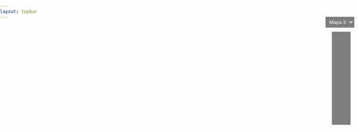 ```yaml
---
layout: topbar
---
```


<html lang="en">
<head>
    <meta charset="UTF-8">
    <meta name="viewport" content="width=device-width, initial-scale=1.0">
    <title>Galería virtual astronómica</title>
    <style>
        body, html {
            margin: 0;
            padding: 0;
            overflow: hidden;
        }
        canvas {
            display: block;
        }
        #roomIndicator {
            position: absolute;
            top: 10px;
            left: 10px;
            padding: 5px 10px;
            background-color: rgba(0, 0, 0, 0.5);
            color: white;
            font-family: Arial, sans-serif;
        }
        #minimap {
            position: absolute;
            top: 90px;
            right: 20px;
            width: 50px;
            height: 250px;
            background-color: rgba(0, 0, 0, 0.5);
        }
        #minimap canvas {
            width: 100%;
            height: 100%;
        }
        #mapSelect {
            position: absolute;
            top: 50px;
            right: 10px;
            background-color: rgba(0, 0, 0, 0.5);
            color: white;
            font-family: Arial, sans-serif;
            padding: 5px;
        }
    </style>
</head>
<body>
    <select id="mapSelect">
        <option value="https://raw.githubusercontent.com/nicomedinap/nicomedinap.github.io/master/apuntes/JavaScript/CalleLarga.js">Mapa 3</option>
        <option value="https://raw.githubusercontent.com/nicomedinap/nicomedinap.github.io/master/apuntes/JavaScript/Mapa.js">Mapa 2</option>
        <option value="https://raw.githubusercontent.com/nicomedinap/nicomedinap.github.io/master/apuntes/JavaScript/test_mapa.js">Mapa 1</option>
    </select>
    <canvas id="gameCanvas"></canvas>
    <div id="minimap"><canvas id="minimapCanvas"></canvas></div>
    <script>
        const canvas = document.getElementById('gameCanvas');
        const ctx = canvas.getContext('2d');
        const minimapCanvas = document.getElementById('minimapCanvas');
        const minimapCtx = minimapCanvas.getContext('2d');
        canvas.width = window.innerWidth;
        canvas.height = window.innerHeight;
        minimapCanvas.width = 100;
        minimapCanvas.height = 600;

        let map = [];

        const player = {
            x: 5,
            y: 4,
            angle: 1,
            speed: 0,
            turnSpeed: 0,
            minDistanceToWall: 0.1,
            maxDistanceToTexture: 5 // Distancia máxima para texturizar las paredes
        };

        let currentRoom = null;
        const textures = {};
        let skyTexture = null;
        let floorTexture = null;

        function preloadTextures(urls) {
            const promises = Object.entries(urls).map(([key, url]) => {
                return new Promise((resolve, reject) => {
                    if (textures[key]) {
                        resolve();
                    } else {
                        const img = new Image();
                        img.src = url;
                        img.onload = () => {
                            textures[key] = createMipmaps(img);
                            resolve();
                        };
                        img.onerror = reject;
                    }
                });
            });
            return Promise.all(promises);
        }

        function preloadSkyAndFloorTextures(skyUrl, floorUrl) {
            return new Promise((resolve, reject) => {
                const skyImg = new Image();
                skyImg.src = skyUrl;
                skyImg.onload = () => {
                    skyTexture = skyImg;
                    const floorImg = new Image();
                    floorImg.src = floorUrl;
                    floorImg.onload = () => {
                        floorTexture = floorImg;
                        resolve();
                    };
                    floorImg.onerror = reject;
                };
                skyImg.onerror = reject;
            });
        }

        function createMipmaps(image) {
            const mipmaps = [image];
            let width = image.width / 2;
            let height = image.height / 2;
            while (width >= 1 && height >= 1) {
                const canvas = document.createElement('canvas');
                canvas.width = width;
                canvas.height = height;
                const ctx = canvas.getContext('2d');
                ctx.drawImage(image, 0, 0, width, height);
                mipmaps.push(canvas);
                width /= 2;
                height /= 2;
            }
            return mipmaps;
        }

        function handleInput() {
            window.addEventListener('keydown', (e) => {
                switch (e.keyCode) {
                    case 37: player.turnSpeed = -0.05; break;
                    case 39: player.turnSpeed = 0.05; break;
                    case 38: player.speed = 0.1; break;
                    case 40: player.speed = -0.1; break;
                }
            });

            window.addEventListener('keyup', (e) => {
                switch (e.keyCode) {
                    case 37:
                    case 39: player.turnSpeed = 0; break;
                    case 38:
                    case 40: player.speed = 0; break;
                }
            });
        }

        function update() {
            player.angle += player.turnSpeed;
            const moveStep = player.speed;
            const newX = player.x + Math.cos(player.angle) * moveStep;
            const newY = player.y + Math.sin(player.angle) * moveStep;

            if (isValidMove(newX, newY)) {
                player.x = newX;
                player.y = newY;
            }
        }

        function isValidMove(newX, newY) {
            const mapX = Math.floor(newX);
            const mapY = Math.floor(newY);
            if (newX < 0 || newX >= map[0].length || newY < 0 || newY >= map.length) {
                return false;
            }
            if (map[mapY][mapX] !== 0) {
                return false;
            }
            return true;
        }

        function castRay(angle) {
            let x = player.x;
            let y = player.y;
            const sin = Math.sin(angle);
            const cos = Math.cos(angle);
            const stepSize = 0.02;

            while (true) {
                x += cos * stepSize;
                y += sin * stepSize;
                const mapX = Math.floor(x);
                const mapY = Math.floor(y);

                // Verificar si los índices están dentro del rango del mapa
                //if (mapY < 0 || mapY >= map.length || mapX < 0 || mapX >= map[0].length) {
                //    return { dist: Infinity, texture: null, hitOffset: 0, mapX, mapY }; // Retornar una distancia infinita si está fuera del mapa
                //}

                if (map[mapY][mapX] !== 0) {
                    const dist = Math.sqrt((x - player.x) ** 2 + (y - player.y) ** 2);

                    // Determina el offset de la intersección (hitOffset) para aplicar la textura
                    let hitOffset;
                    const deltaX = x - mapX;
                    const deltaY = y - mapY;

                    if (Math.abs(deltaX) < stepSize) {
                        hitOffset = deltaY % 1;
                        if (cos < 0) hitOffset = 1 - hitOffset; // Cara izquierda
                    } else {
                        hitOffset = deltaX % 1;
                        if (sin < 0) hitOffset = 1 - hitOffset; // Cara superior
                    }

                    // Asegura que hitOffset esté en el rango [0, 1)
                    //if (hitOffset < 0) hitOffset += 1;

                    return { dist, texture: textures[map[mapY][mapX]], hitOffset, mapX, mapY };
                }
            }
        }


        function draw() {
            ctx.clearRect(0, 0, canvas.width, canvas.height);

            if (skyTexture) {
                const skyWidth = skyTexture.width;
                const skyHeight = skyTexture.height;
                const skyOffset = ((player.angle * 0.1 + 8 * Math.PI) / (2 * Math.PI)) * skyWidth % skyWidth;

                ctx.drawImage(skyTexture, skyOffset, 0, skyWidth - skyOffset, skyHeight, 0, 0, canvas.width, canvas.height / 2);
                if (skyOffset > 0) {
                    ctx.drawImage(skyTexture, 0, 0, skyOffset, skyHeight, canvas.width - (skyOffset / skyWidth) * canvas.width, 0, (skyOffset / skyWidth) * canvas.width, canvas.height / 2);
                }
            }

            if (floorTexture) {
                const floorWidth = floorTexture.width;
                const floorHeight = floorTexture.height;
                const floorOffset = ((player.angle * 0.3 + 8 * Math.PI) / (2 * Math.PI)) * floorWidth % floorWidth;

                ctx.drawImage(floorTexture, floorOffset, 0, floorWidth - floorOffset, floorHeight, 0, canvas.height / 2, canvas.width, canvas.height / 2);
                if (floorOffset > 0) {
                    ctx.drawImage(floorTexture, 0, 0, floorOffset, floorHeight, canvas.width - (floorOffset / floorWidth) * canvas.width, canvas.height / 2, (floorOffset / floorWidth) * canvas.width, canvas.height / 2);
                }
            }

            const fov = Math.PI/4;
            const numRays = canvas.width;
            const rayAngleStep = fov / numRays;

            for (let i = 0; i < numRays; i++) {
                const rayAngle = player.angle - fov / 2 + i * rayAngleStep;
                const { dist, texture, hitOffset } = castRay(rayAngle);
                const lineHeight = canvas.height / dist;
                const lineOffset = (canvas.height - lineHeight) / 2;

                if (dist <= player.maxDistanceToTexture && texture) {
                    const textureX = Math.floor(hitOffset * texture[0].width);
                    const textureY = 0;
                    const textureWidth = 1;
                    const textureHeight = texture[0].height;

                    ctx.drawImage(texture[0], textureX, textureY, textureWidth, textureHeight, i, lineOffset, 1, lineHeight);
                } else {
                    ctx.fillStyle = 'black';
                    ctx.fillRect(i, lineOffset, 1, lineHeight);
                }
            }

            minimapCtx.clearRect(0, 0, minimapCanvas.width, minimapCanvas.height);
            const scale = minimapCanvas.width / map[0].length;
            minimapCtx.fillStyle = 'white';
            for (let y = 0; y < map.length; y++) {
                for (let x = 0; x < map[y].length; x++) {
                    if (map[y][x] !== 0) {
                        minimapCtx.fillRect(x * scale, y * scale, scale, scale);
                    }
                }
            }
            minimapCtx.fillStyle = 'red';
            minimapCtx.fillRect(player.x * scale - scale, player.y * scale - scale, scale, scale);
        }

        function gameLoop() {
            update(); // Actualiza la lógica del juego
            draw(); // Renderiza el juego en pantalla

            setTimeout(() => {
                requestAnimationFrame(gameLoop);
            }, 1000 / 60); // Limita a aproximadamente 60 FPS
        }

        function loadMap(mapUrl) {
            fetch(mapUrl)
                .then(response => {
                    if (!response.ok) {
                        throw new Error('Error al cargar el mapa');
                    }
                    return response.text();
                })
                .then(script => {
                    const mapaMatch = script.match(/const map = (\[[\s\S]*?\]);/);
                    if (mapaMatch) {
                        map = JSON.parse(mapaMatch[1]);
                        gameLoop();
                    } else {
                        throw new Error('No se pudo encontrar el mapa en el script.');
                    }
                })
                .catch(error => {
                    console.error('Error al cargar el mapa:', error);
                });
        }

        function init() {
            handleInput();
            const mapSelect = document.getElementById('mapSelect');
            mapSelect.addEventListener('change', (event) => {
                const selectedMap = event.target.value;
                loadMap(selectedMap);
            });

            fetch('https://raw.githubusercontent.com/nicomedinap/nicomedinap.github.io/master/apuntes/JavaScript/textures.json')
                .then(response => {
                    if (!response.ok) {
                        throw new Error('Error al cargar textures.json');
                    }
                    return response.json();
                })
                .then(data => {
                    const skyTextureUrl = data.skyTexture;
                    const floorTextureUrl = data.floorTexture;
                    const roomTextures = data.roomTextures;

                    return preloadSkyAndFloorTextures(skyTextureUrl, floorTextureUrl)
                        .then(() => preloadTextures(roomTextures));
                })
                .then(() => {
                    const initialMap = mapSelect.value;
                    loadMap(initialMap);
                })
                .catch(error => {
                    console.error('Error durante la inicialización:', error);
                });
        }

        init();
    </script>
</body>
</html>
